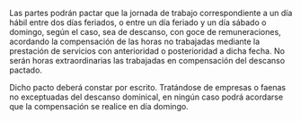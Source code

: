 Las partes podrán pactar que la jornada de trabajo correspondiente a un día hábil entre dos días feriados, o entre un día feriado y un día sábado o domingo, según el caso, sea de descanso, con goce de remuneraciones, acordando la compensación de las horas no trabajadas mediante la prestación de servicios con anterioridad o posterioridad a dicha fecha. No serán horas extraordinarias las trabajadas en compensación del descanso pactado.

Dicho pacto deberá constar por escrito. Tratándose de empresas o faenas no exceptuadas del descanso dominical, en ningún caso podrá acordarse que la compensación se realice en día domingo.